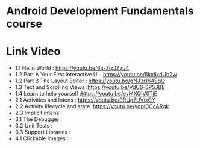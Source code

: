 # Android Development Fundamentals course

# Link Video
- 1.1 Hello World : https://youtu.be/6a-ZizJZzu4
- 1.2 Part A Your First Interactive UI : https://youtu.be/5kxIixdUb2w
- 1.2 Part B The Layout Editor : https://youtu.be/gNJ3r164SqQ
- 1.3 Text and Scrolling Views :https://youtu.be/VdU6-3P5JBE
- 1.4 Learn to help yourself :https://youtu.be/evMXQIV0TjE
- 2.1 Activities and Intens : https://youtu.be/9RUg7UVixCY
- 2.2 Activity lifecycle and state :https://youtu.be/ynpt0OcARqk
- 2.3 Implicit intens :
- 3.1 The Debugger :
- 3.2 Unit Tests :
- 3.3 Support Libraries :
- 4.1 Clickable images :
